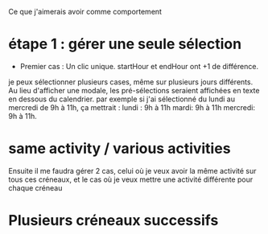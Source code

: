 Ce que j'aimerais avoir comme comportement

# étape 1 : gérer une seule sélection

- Premier cas : Un clic unique. startHour et endHour ont +1 de différence.

je peux sélectionner plusieurs cases, même sur plusieurs jours différents.
Au lieu d'afficher une modale, les pré-sélections seraient affichées en texte en dessous du calendrier. par exemple si j'ai sélectionné du lundi au mercredi de 9h à 11h, ça mettrait :
lundi : 9h à 11h
mardi: 9h à 11h
mercredi: 9h à 11h.

# same activity / various activities

Ensuite il me faudra gérer 2 cas, celui où je veux avoir la même activité sur tous ces créneaux, et le cas où je veux mettre une activité différente pour chaque créneau

# Plusieurs créneaux successifs
